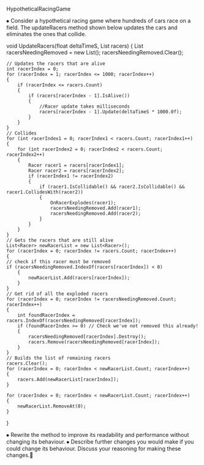 HypotheticalRacingGame

⦁	Consider a hypothetical racing game where hundreds of cars race on a field. The updateRacers method shown below updates the cars and eliminates the ones that collide. 

void UpdateRacers(float deltaTimeS, List<Racer> racers)
{
    List<Racer> racersNeedingRemoved = new List<Racer>();
    racersNeedingRemoved.Clear();

    // Updates the racers that are alive
    int racerIndex = 0;
    for (racerIndex = 1; racerIndex <= 1000; racerIndex++)
    {
        if (racerIndex <= racers.Count)
        {
            if (racers[racerIndex - 1].IsAlive())
            {
                //Racer update takes milliseconds
                racers[racerIndex - 1].Update(deltaTimeS * 1000.0f);
            }
        }
    }
    // Collides
    for (int racerIndex1 = 0; racerIndex1 < racers.Count; racerIndex1++)
    {
        for (int racerIndex2 = 0; racerIndex2 < racers.Count; racerIndex2++)
        {
            Racer racer1 = racers[racerIndex1];
            Racer racer2 = racers[racerIndex2];
            if (racerIndex1 != racerIndex2)
            {
                if (racer1.IsCollidable() && racer2.IsCollidable() && racer1.CollidesWith(racer2))
                {
                    OnRacerExplodes(racer1);
                    racersNeedingRemoved.Add(racer1);
                    racersNeedingRemoved.Add(racer2);
                }
            }
        }
    }
    // Gets the racers that are still alive
    List<Racer> newRacerList = new List<Racer>();
    for (racerIndex = 0; racerIndex != racers.Count; racerIndex++)
    {
    // check if this racer must be removed
    if (racersNeedingRemoved.IndexOf(racers[racerIndex]) < 0)
        {
            newRacerList.Add(racers[racerIndex]);
        }
    }
    // Get rid of all the exploded racers
    for (racerIndex = 0; racerIndex != racersNeedingRemoved.Count; racerIndex++)
    {
        int foundRacerIndex = racers.IndexOf(racersNeedingRemoved[racerIndex]);
        if (foundRacerIndex >= 0) // Check we've not removed this already!
        {
            racersNeedingRemoved[racerIndex].Destroy();
            racers.Remove(racersNeedingRemoved[racerIndex]);
        }
    }
    // Builds the list of remaining racers
    racers.Clear();
    for (racerIndex = 0; racerIndex < newRacerList.Count; racerIndex++)
    {
        racers.Add(newRacerList[racerIndex]);
    }

    for (racerIndex = 0; racerIndex < newRacerList.Count; racerIndex++)
    {
        newRacerList.RemoveAt(0);
    }
}

⦁	Rewrite the method to improve its readability and performance without changing its behaviour.
⦁	Describe further changes you would make if you could change its behaviour. Discuss your reasoning for making these changes.
